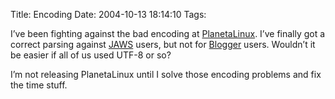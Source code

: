 Title: Encoding
Date: 2004-10-13 18:14:10
Tags: 

<p>I’ve been fighting against the bad encoding at <a href="http://web.archive.org/web/20041018111240/http://www.planetalinux.com.mx/">PlanetaLinux</a>. I’ve finally got a correct parsing against <a href="http://web.archive.org/web/20041018111240/http://jaws-project.sf.net/">JAWS</a> users, but not for <a href="http://web.archive.org/web/20041018111240/http://blogger.com/">Blogger</a> users. Wouldn’t it be easier if all of us used UTF-8 or so?</p>

<p>I’m not releasing PlanetaLinux until I solve those encoding problems and fix the time stuff.</p>
